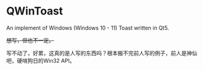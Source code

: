 # QWinToast
An implement of  Windows (Windows 10 - 11) Toast written in Qt5.

<strike>想写，但也不一定。</strike>


写不动了，好累，这真的是人写的东西吗？根本搬不完前人写的例子，前人是神仙吧，硬啃狗日的Win32 API。
